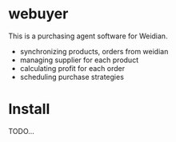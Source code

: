 # webuyer

This is a purchasing agent software for Weidian.

- synchronizing products, orders from weidian
- managing supplier for each product
- calculating profit for each order
- scheduling purchase strategies


# Install

TODO...